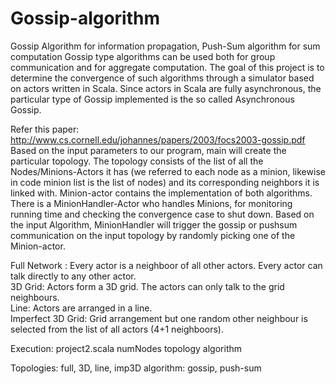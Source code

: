 # Gossip-algorithm
Gossip Algorithm for information propagation, Push-Sum algorithm for sum computation
Gossip type algorithms can be used both for group communication and for aggregate computation. The goal of this project is to determine
the convergence of such algorithms through a simulator based on actors written in Scala. Since actors in Scala are fully asynchronous, the particular type of
Gossip implemented is the so called Asynchronous Gossip.

Refer this paper: http://www.cs.cornell.edu/johannes/papers/2003/focs2003-gossip.pdf  
Based on the input parameters to our program, main will create the particular topology.
The topology consists of the list of all the Nodes/Minions-Actors it has (we referred to each node as a minion, likewise in code minion list is the list of nodes) and its corresponding neighbors it is linked with.
Minion-actor contains the implementation of both algorithms.
There is a MinionHandler-Actor who handles Minions, for monitoring running time and checking the convergence case to shut down.
Based on the input Algorithm, MinionHandler will trigger the gossip or pushsum communication on the input topology by randomly picking one of the Minion-actor.


Full Network : Every actor is a neighboor of all other actors. Every actor can talk directly to any other actor.<br>
3D Grid: Actors form a 3D grid. The actors can only talk to the grid neighbours.<br>
Line: Actors are arranged in a line. <br>
Imperfect 3D Grid: Grid arrangement but one random other neighbour is selected from the list of all actors (4+1 neighboors).

Execution: 
project2.scala numNodes topology algorithm

Topologies: full, 3D, line, imp3D
algorithm:  gossip, push-sum
